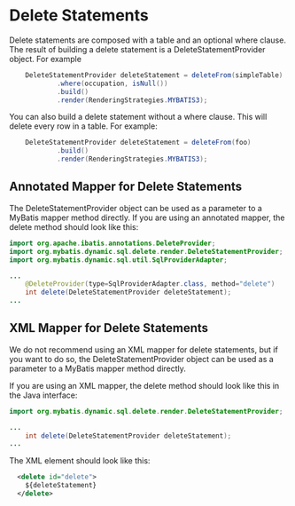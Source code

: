 # Delete Statements

Delete statements are composed with a table and an optional where clause.  The result of building a delete
statement is a DeleteStatementProvider object.  For example

```java
    DeleteStatementProvider deleteStatement = deleteFrom(simpleTable)
            .where(occupation, isNull())
            .build()
            .render(RenderingStrategies.MYBATIS3);
```
You can also build a delete statement without a where clause.  This will delete every row in a table.
For example:

```java
    DeleteStatementProvider deleteStatement = deleteFrom(foo)
            .build()
            .render(RenderingStrategies.MYBATIS3);
```

## Annotated Mapper for Delete Statements

The DeleteStatementProvider object can be used as a parameter to a MyBatis mapper method directly.  If you
are using an annotated mapper, the delete method should look like this:

```java
import org.apache.ibatis.annotations.DeleteProvider;
import org.mybatis.dynamic.sql.delete.render.DeleteStatementProvider;
import org.mybatis.dynamic.sql.util.SqlProviderAdapter;

...
    @DeleteProvider(type=SqlProviderAdapter.class, method="delete")
    int delete(DeleteStatementProvider deleteStatement);
...

```

## XML Mapper for Delete Statements

We do not recommend using an XML mapper for delete statements, but if you want to do so, the DeleteStatementProvider
object can be used as a parameter to a MyBatis mapper method directly.

If you are using an XML mapper, the delete method should look like this in the Java interface:

```java
import org.mybatis.dynamic.sql.delete.render.DeleteStatementProvider;

...
    int delete(DeleteStatementProvider deleteStatement);
...

```

The XML element should look like this:

```xml
  <delete id="delete">
    ${deleteStatement}
  </delete>
```
